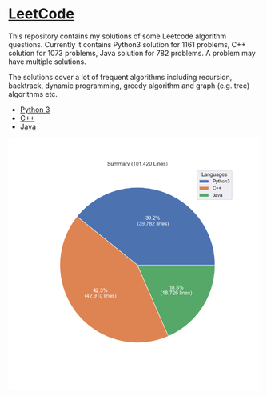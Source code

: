 # [LeetCode](https://leetcode.com/)

This repository contains my solutions of some Leetcode algorithm questions.
Currently it contains Python3 solution for 1161 problems, C++ solution for 1073 problems, Java solution for 782 problems.
A problem may have multiple solutions.

The solutions cover a lot of frequent algorithms including recursion, backtrack, dynamic programming, greedy algorithm and graph (e.g. tree) algorithms etc.

* [Python 3](python3.md)
* [C++](cpp.md)
* [Java](java.md)

![summary](images/pie.png)
